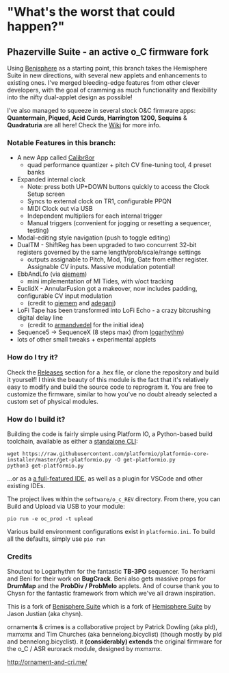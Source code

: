 "What's the worst that could happen?"
===

## Phazerville Suite - an active o_C firmware fork

Using [Benisphere](https://github.com/benirose/O_C-BenisphereSuite) as a starting point, this branch takes the Hemisphere Suite in new directions, with several new applets and enhancements to existing ones. I've merged bleeding-edge features from other clever developers, with the goal of cramming as much functionality and flexibility into the nifty dual-applet design as possible!

I've also managed to squeeze in several stock O&C firmware apps: **Quantermain, Piqued, Acid Curds, Harrington 1200, Sequins** & **Quadraturia** are all here! Check the [Wiki](https://github.com/djphazer/O_C-BenisphereSuite/wiki) for more info.

### Notable Features in this branch:

* A new App called [Calibr8or](https://github.com/djphazer/O_C-BenisphereSuite/wiki/Calibr8or)
  - quad performance quantizer + pitch CV fine-tuning tool, 4 preset banks
* Expanded internal clock
  - Note: press both UP+DOWN buttons quickly to access the Clock Setup screen
  - Syncs to external clock on TR1, configurable PPQN
  - MIDI Clock out via USB
  - Independent multipliers for each internal trigger
  - Manual triggers (convenient for jogging or resetting a sequencer, testing)
* Modal-editing style navigation (push to toggle editing)
* DualTM - ShiftReg has been upgraded to two concurrent 32-bit registers governed by the same length/prob/scale/range settings
  - outputs assignable to Pitch, Mod, Trig, Gate from either register. Assignable CV inputs. Massive modulation potential!
* EbbAndLfo (via [qiemem](https://github.com/qiemem/O_C-HemisphereSuite/tree/trig-and-tides))
  - mini implementation of MI Tides, with v/oct tracking
* EuclidX - AnnularFusion got a makeover, now includes padding, configurable CV input modulation
  - (credit to [qiemem](https://github.com/qiemem/O_C-HemisphereSuite/tree/expanded-clock-div) and [adegani](https://github.com/adegani/O_C-HemisphereSuite))
* LoFi Tape has been transformed into LoFi Echo - a crazy bitcrushing digital delay line
  - (credit to [armandvedel](https://github.com/armandvedel/O_C-HemisphereSuite_log) for the initial idea)
* Sequence5 -> SequenceX (8 steps max) (from [logarhythm](https://github.com/Logarhythm1/O_C-HemisphereSuite))
* lots of other small tweaks + experimental applets

### How do I try it?

Check the [Releases](https://github.com/djphazer/O_C-BenisphereSuite/releases) section for a .hex file, or clone the repository and build it yourself! I think the beauty of this module is the fact that it's relatively easy to modify and build the source code to reprogram it. You are free to customize the firmware, similar to how you've no doubt already selected a custom set of physical modules.

### How do I build it?

Building the code is fairly simple using Platform IO, a Python-based build toolchain, available as either a [standalone CLI](https://docs.platformio.org/en/latest/core/installation/methods/installer-script.html):
```
wget https://raw.githubusercontent.com/platformio/platformio-core-installer/master/get-platformio.py -O get-platformio.py
python3 get-platformio.py
```
...or as a [a full-featured IDE](https://platformio.org/install/ide), as well as a plugin for VSCode and other existing IDEs.

The project lives within the `software/o_c_REV` directory. From there, you can Build and Upload via USB to your module:
```
pio run -e oc_prod -t upload
```
Various build environment configurations exist in `platformio.ini`. To build all the defaults, simply use `pio run`

### Credits

Shoutout to Logarhythm for the fantastic **TB-3PO** sequencer.
To herrkami and Beni for their work on **BugCrack**.
Beni also gets massive props for **DrumMap** and the **ProbDiv / ProbMelo** applets.
And of course thank you to Chysn for the fantastic framework from which we've all drawn inspiration.

This is a fork of [Benisphere Suite](https://github.com/benirose/O_C-BenisphereSuite) which is a fork of [Hemisphere Suite](https://github.com/Chysn/O_C-HemisphereSuite) by Jason Justian (aka chysn).

ornament**s** & crime**s** is a collaborative project by Patrick Dowling (aka pld), mxmxmx and Tim Churches (aka bennelong.bicyclist) (though mostly by pld and bennelong.bicyclist). it **(considerably) extends** the original firmware for the o_C / ASR eurorack module, designed by mxmxmx.

http://ornament-and-cri.me/
